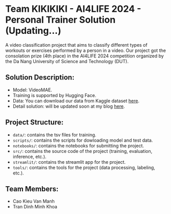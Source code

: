 # **Team KIKIKIKI - AI4LIFE 2024 - Personal Trainer Solution (Updating...)**


A video classification project that aims to classify different types of workouts or exercises performed by a person in a video. Our project got the consolation prize (4th place) in the AI4LIFE 2024 competition organized by the Da Nang University of Science and Technology (DUT).


## **Solution Description:**


- Model: VideoMAE.
- Training is supported by Hugging Face.
- Data: You can download our data from Kaggle dataset [here](https://www.kaggle.com/datasets/philosopher0808/gym-workoutexercises-video/data).
- Detail solution: will be updated soon at my blog [here](https://vm7608.github.io/).


## **Project Structure:**


- `data/`: contains the tsv files for training.
- `scripts/`: contains the scripts for dowloading model and test data.
- `notebooks/`: contains the notebooks for submitting the project.
- `src/`: contains the source code of the project (training, evaluation, inference, etc.).
- `streamlit/`: contains the streamlit app for the project.
- `tools/`: contains the tools for the project (data processing, labeling, etc.).


## **Team Members:**


- Cao Kieu Van Manh
- Tran Dinh Minh Khoa